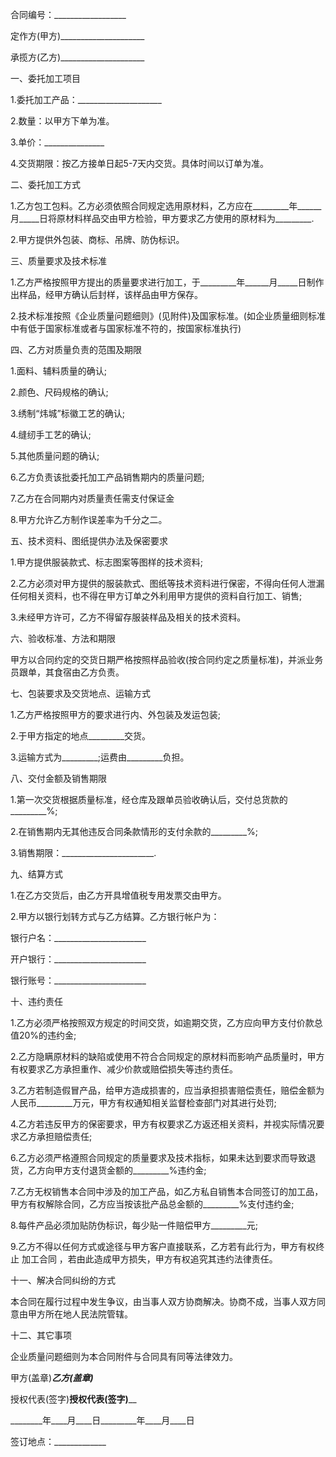 
 


合同编号：__________________


定作方(甲方)_____________________


承揽方(乙方)_____________________


一、委托加工项目


1.委托加工产品：_____________________


2.数量：以甲方下单为准。


3.单价：_______________


4.交货期限：按乙方接单日起5-7天内交货。具体时间以订单为准。


二、委托加工方式


1.乙方包工包料。乙方必须依照合同规定选用原材料，乙方应在_________年______月_____日将原材料样品交由甲方检验，甲方要求乙方使用的原材料为_________.


2.甲方提供外包装、商标、吊牌、防伪标识。


三、质量要求及技术标准


1.乙方严格按照甲方提出的质量要求进行加工，于_________年______月_____日制作出样品，经甲方确认后封样，该样品由甲方保存。


2.技术标准按照《企业质量问题细则》(见附件)及国家标准。(如企业质量细则标准中有低于国家标准或者与国家标准不符的，按国家标准执行)


四、乙方对质量负责的范围及期限


1.面料、辅料质量的确认;


2.颜色、尺码规格的确认;


3.绣制“炜城”标徽工艺的确认;


4.缝纫手工艺的确认;


5.其他质量问题的确认;


6.乙方负责该批委托加工产品销售期内的质量问题;


7.乙方在合同期内对质量责任需支付保证金


8.甲方允许乙方制作误差率为千分之二。


五、技术资料、图纸提供办法及保密要求


1.甲方提供服装款式、标志图案等图样的技术资料;


2.乙方必须对甲方提供的服装款式、图纸等技术资料进行保密，不得向任何人泄漏任何相关资料，也不得在甲方订单之外利用甲方提供的资料自行加工、销售;


3.未经甲方许可，乙方不得留存服装样品及相关的技术资料。


六、验收标准、方法和期限


甲方以合同约定的交货日期严格按照样品验收(按合同约定之质量标准)，并派业务员跟单，其食宿由乙方负责。


七、包装要求及交货地点、运输方式


1.乙方严格按照甲方的要求进行内、外包装及发运包装;


2.于甲方指定的地点_________交货。


3.运输方式为_________;运费由_________负担。


八、交付金额及销售期限


1.第一次交货根据质量标准，经仓库及跟单员验收确认后，交付总货款的_________%;


2.在销售期内无其他违反合同条款情形的支付余款的_________%;


3.销售期限：_______________________.


九、结算方式


1.在乙方交货后，由乙方开具增值税专用发票交由甲方。


2.甲方以银行划转方式与乙方结算。乙方银行帐户为：


银行户名：_______________________


开户银行：_______________________


银行账号：_______________________


十、违约责任


1.乙方必须严格按照双方规定的时间交货，如逾期交货，乙方应向甲方支付价款总值20%的违约金;


2.乙方隐瞒原材料的缺陷或使用不符合合同规定的原材料而影响产品质量时，甲方有权要求乙方承担重作、减少价款或赔偿损失等违约责任。


3.乙方若制造假冒产品，给甲方造成损害的，应当承担损害赔偿责任，赔偿金额为人民币_________万元，甲方有权通知相关监督检查部门对其进行处罚;


4.乙方若违反甲方的保密要求，甲方有权要求乙方返还相关资料，并视实际情况要求乙方承担赔偿责任;


6.乙方必须严格遵照合同规定的质量要求及技术指标，如果未达到要求而导致退货，乙方向甲方支付退货金额的_________%违约金;


7.乙方无权销售本合同中涉及的加工产品，如乙方私自销售本合同签订的加工品，甲方有权解除合同，乙方应当按该批产品总金额的_________%支付违约金;


8.每件产品必须加贴防伪标识，每少贴一件赔偿甲方_________元;


9.乙方不得以任何方式或途径与甲方客户直接联系，乙方若有此行为，甲方有权终止
加工合同
，若由此造成甲方损失，甲方有权追究其违约法律责任。


十一、解决合同纠纷的方式


本合同在履行过程中发生争议，由当事人双方协商解决。协商不成，当事人双方同意由甲方所在地人民法院管辖。


十二、其它事项


企业质量问题细则为本合同附件与合同具有同等法律效力。


甲方(盖章)_________乙方(盖章)_________


授权代表(签字)______授权代表(签字)________


________年____月____日_________年____月____日


签订地点：_____________
 


 

 
 
 
 
 
  


  
 

  


  


  
 
 
 
 

